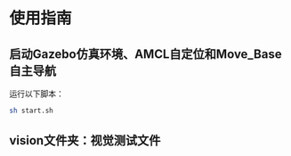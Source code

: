 # 使用指南

## 启动Gazebo仿真环境、AMCL自定位和Move_Base自主导航

运行以下脚本：

```bash
sh start.sh
```

## vision文件夹：视觉测试文件
